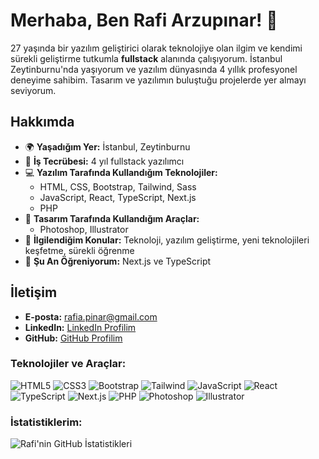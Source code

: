 # Merhaba, Ben Rafi Arzupınar! 👋

27 yaşında bir yazılım geliştirici olarak teknolojiye olan ilgim ve kendimi sürekli geliştirme tutkumla **fullstack** alanında çalışıyorum. İstanbul Zeytinburnu'nda yaşıyorum ve yazılım dünyasında 4 yıllık profesyonel deneyime sahibim. Tasarım ve yazılımın buluştuğu projelerde yer almayı seviyorum.

## Hakkımda

- 🌍 **Yaşadığım Yer:** İstanbul, Zeytinburnu
- 💼 **İş Tecrübesi:** 4 yıl fullstack yazılımcı
- 💻 **Yazılım Tarafında Kullandığım Teknolojiler:**
  - HTML, CSS, Bootstrap, Tailwind, Sass
  - JavaScript, React, TypeScript, Next.js
  - PHP
- 🎨 **Tasarım Tarafında Kullandığım Araçlar:**
  - Photoshop, Illustrator
- 🔭 **İlgilendiğim Konular:** Teknoloji, yazılım geliştirme, yeni teknolojileri keşfetme, sürekli öğrenme
- 🌱 **Şu An Öğreniyorum:** Next.js ve TypeScript

## İletişim

- **E-posta:** rafia.pinar@gmail.com
- **LinkedIn:** [LinkedIn Profilim](https://www.linkedin.com/in/rafiarzupinar)
- **GitHub:** [GitHub Profilim](https://github.com/rafiarzupinar)

### Teknolojiler ve Araçlar:
![HTML5](https://img.shields.io/badge/-HTML5-E34F26?logo=html5&logoColor=white&style=for-the-badge)
![CSS3](https://img.shields.io/badge/-CSS3-1572B6?logo=css3&logoColor=white&style=for-the-badge)
![Bootstrap](https://img.shields.io/badge/-Bootstrap-563D7C?logo=bootstrap&logoColor=white&style=for-the-badge)
![Tailwind](https://img.shields.io/badge/-TailwindCSS-38B2AC?logo=tailwind-css&logoColor=white&style=for-the-badge)
![JavaScript](https://img.shields.io/badge/-JavaScript-F7DF1E?logo=javascript&logoColor=black&style=for-the-badge)
![React](https://img.shields.io/badge/-React-61DAFB?logo=react&logoColor=black&style=for-the-badge)
![TypeScript](https://img.shields.io/badge/-TypeScript-007ACC?logo=typescript&logoColor=white&style=for-the-badge)
![Next.js](https://img.shields.io/badge/-Next.js-000000?logo=next.js&logoColor=white&style=for-the-badge)
![PHP](https://img.shields.io/badge/-PHP-777BB4?logo=php&logoColor=white&style=for-the-badge)
![Photoshop](https://img.shields.io/badge/-Photoshop-31A8FF?logo=adobe-photoshop&logoColor=black&style=for-the-badge)
![Illustrator](https://img.shields.io/badge/-Illustrator-FF9A00?logo=adobe-illustrator&logoColor=white&style=for-the-badge)

### İstatistiklerim:
![Rafi'nin GitHub İstatistikleri](https://github-readme-stats.vercel.app/api?username=rafiarzupinar&show_icons=true&theme=radical)
